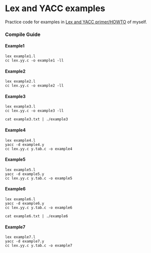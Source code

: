 # Lex and YACC examples

Practice code for examples in [Lex and YACC primer/HOWTO](https://ds9a.nl/lex-yacc/cvs/output/lexyacc.html) of myself.

### Compile Guide

#### Example1
```
lex example1.l
cc lex.yy.c -o example1 -ll
```

#### Example2
```
lex example2.l
cc lex.yy.c -o example2 -ll
```

#### Example3
```
lex example3.l
cc lex.yy.c -o example3 -ll

cat example3.txt | ./example3
```

#### Example4
```
lex example4.l
yacc -d example4.y
cc lex.yy.c y.tab.c -o example4
```

#### Example5
```
lex example5.l
yacc -d example5.y
cc lex.yy.c y.tab.c -o example5
```

#### Example6
```
lex example6.l
yacc -d example6.y
cc lex.yy.c y.tab.c -o example6

cat example6.txt | ./example6
```

#### Example7
```
lex example7.l
yacc -d example7.y
cc lex.yy.c y.tab.c -o example7
```